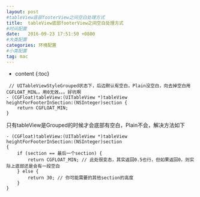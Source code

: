 ```yaml
---
layout: post
#tableView底部footerView之间空白处理方式
title:  tableView底部footerView之间空白处理方式
#时间配置
date:   2016-09-23 17:51:50 +0800
#大类配置
categories: 环境配置
#小类配置
tag: mac
---
```


* content
{:toc}

```objc
 // UITableViewStyleGrouped状态下，后边默认有空白，Plain没空白，向去掉空白用CGFLOAT_MIN。。用0无效。。。好坑啊
- (CGFloat)tableView:(UITableView *)tableView heightForFooterInSection:(NSInteger)section {
    return CGFLOAT_MIN;
}
```


只有tableView是Grouped的时候才会底部有空白，Plain不会，解决方法如下

```objc
- (CGFloat)tableView:(UITableView *)tableView heightForFooterInSection:(NSInteger)section
{
    if (section == 最后一个section) {
        return CGFLOAT_MIN; // 此处很变态，其实返回0.5也行，但如果返回0，则实际上底部还是会有一段空白
    } else {
        return 30; // 你可能需要的其他section的高度
    }
}


```